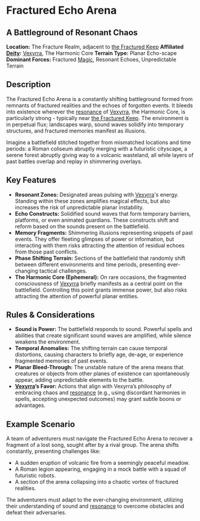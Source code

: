# Fractured Echo Arena

## A Battleground of Resonant Chaos

**Location:** The Fracture Realm, adjacent to [the Fractured Keep](/geography/cosmology/plane-of-existance/the-fractured-keep.md)
**Affiliated [Deity](/structure/mechanic/deity.md):** [Vexyrra](/being/deity/vexyrra.md), The Harmonic Core
**Terrain Type:** Planar Echo-scape
**Dominant Forces:** Fractured [Magic](/structure/mechanic/magic.md), Resonant Echoes, Unpredictable Terrain

## Description

The Fractured Echo Arena is a constantly shifting battleground formed from remnants of fractured realities and the echoes of forgotten events. It bleeds into existence wherever the [resonance](/structure/mechanic/resonance.md) of [Vexyrra](/being/deity/vexyrra.md), the Harmonic Core, is particularly strong - typically near [the Fractured Keep](/geography/cosmology/plane-of-existance/the-fractured-keep.md). The environment is in perpetual flux; landscapes warp, sound waves solidify into temporary structures, and fractured memories manifest as illusions.

Imagine a battlefield stitched together from mismatched locations and time periods: a Roman coliseum abruptly merging with a futuristic cityscape, a serene forest abruptly giving way to a volcanic wasteland, all while layers of past battles overlap and replay in shimmering overlays.

## Key Features

*   **Resonant Zones:** Designated areas pulsing with [Vexyrra](/being/deity/vexyrra.md)'s energy. Standing within these zones amplifies magical effects, but also increases the risk of unpredictable planar instability.
*   **Echo Constructs:** Solidified sound waves that form temporary barriers, platforms, or even animated guardians. These constructs shift and reform based on the sounds present on the battlefield.
*   **Memory Fragments:** Shimmering illusions representing snippets of past events. They offer fleeting glimpses of power or information, but interacting with them risks attracting the attention of residual echoes from those past conflicts.
*   **Phase Shifting Terrain:** Sections of the battlefield that randomly shift between different environments and time periods, presenting ever-changing tactical challenges.
*   **The Harmonic Core (Ephemeral):** On rare occasions, the fragmented consciousness of [Vexyrra](/being/deity/vexyrra.md) briefly manifests as a central point on the battlefield. Controlling this point grants immense power, but also risks attracting the attention of powerful planar entities.

## Rules & Considerations

*   **Sound is Power:** The battlefield responds to sound. Powerful spells and abilities that create significant sound waves are amplified, while silence weakens the environment.
*   **Temporal Anomalies:** The shifting terrain can cause temporal distortions, causing characters to briefly age, de-age, or experience fragmented memories of past events.
*   **Planar Bleed-Through:** The unstable nature of the arena means that creatures or objects from other planes of existence can spontaneously appear, adding unpredictable elements to the battle.
*   **[Vexyrra](/being/deity/vexyrra.md)’s Favor:** Actions that align with Vexyrra’s philosophy of embracing chaos and [resonance](/structure/mechanic/resonance.md) (e.g., using discordant harmonies in spells, accepting unexpected outcomes) may grant subtle boons or advantages.

## Example Scenario

A team of adventurers must navigate the Fractured Echo Arena to recover a fragment of a lost song, sought after by a rival group. The arena shifts constantly, presenting challenges like:

*   A sudden eruption of volcanic fire from a seemingly peaceful meadow.
*   A Roman legion appearing, engaging in a mock battle with a squad of futuristic robots.
*   A section of the arena collapsing into a chaotic vortex of fractured realities.

The adventurers must adapt to the ever-changing environment, utilizing their understanding of sound and [resonance](/structure/mechanic/resonance.md) to overcome obstacles and defeat their adversaries.

